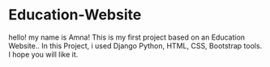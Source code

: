 # Education-Website
hello! my name is Amna! This is my first project based on an Education Website.. In this Project, i used Django Python, HTML, CSS, Bootstrap tools.
I hope you will like it.
